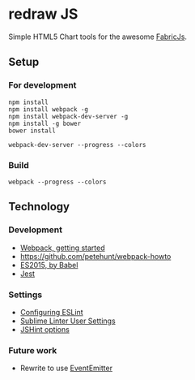 # redraw JS
Simple HTML5 Chart tools for the awesome [FabricJs](http://fabricjs.com/).

## Setup
### For development
```Shell
npm install
npm install webpack -g
npm install webpack-dev-server -g
npm install -g bower
bower install

webpack-dev-server --progress --colors
```

### Build
```Shell
webpack --progress --colors
```

## Technology
### Development
* [Webpack, getting started](http://webpack.github.io/docs/tutorials/getting-started/)
* https://github.com/petehunt/webpack-howto
* [ES2015, by Babel](https://babeljs.io/docs/learn-es2015/)
* [Jest](https://facebook.github.io/jest/docs/manual-mocks.html#content)

### Settings
* [Configuring ESLint](http://eslint.org/docs/user-guide/configuring.html)
* [Sublime Linter User Settings](http://bl.ocks.org/bretdavidson/3189814)
* [JSHint options](http://jshint.com/docs/options/)

### Future work
* Rewrite to use [EventEmitter](https://www.npmjs.com/package/event-emitter)
